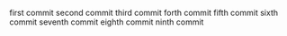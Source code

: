 first commit
second commit
third commit
forth commit
fifth commit
sixth commit
seventh commit
eighth commit
ninth commit
